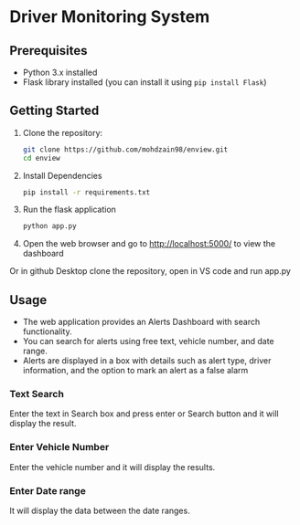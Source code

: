 # Driver Monitoring System
## Prerequisites

- Python 3.x installed
- Flask library installed (you can install it using `pip install Flask`)

## Getting Started

1. Clone the repository:

   ```bash
   git clone https://github.com/mohdzain98/enview.git
   cd enview
2. Install Dependencies
   ```bash
   pip install -r requirements.txt
3. Run the flask application
   ```bash
   python app.py
4. Open the web browser and go to <a href="http://127.0.0.1:5000/" target="_BLANK">http://localhost:5000/</a> to view the dashboard
   
Or in github Desktop clone the repository, open in VS code and run app.py
   
## Usage
<div>
  <ul>
  <li>The web application provides an Alerts Dashboard with search functionality.</li>
  <li>You can search for alerts using free text, vehicle number, and date range.</li>
  <li>Alerts are displayed in a box with details such as alert type, driver information, and the option to mark an alert as a false alarm</li>
</ul>
</div>

### Text Search <br>
Enter the text in Search box and press enter or Search button and it will display the result. <br>
### Enter Vehicle Number <br>
Enter the vehicle number and it will display the results.<br>
### Enter Date range <br>
It will display the data between the date ranges.
